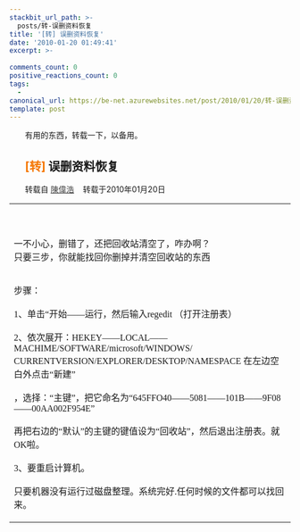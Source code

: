 ```yaml
---
stackbit_url_path: >-
  posts/转-误删资料恢复
title: '[转] 误删资料恢复'
date: '2010-01-20 01:49:41'
excerpt: >-
  
comments_count: 0
positive_reactions_count: 0
tags: 
  - 
canonical_url: https://be-net.azurewebsites.net/post/2010/01/20/转-误删资料恢复
template: post
---
```

<div style="text-indent: 2em"><p>有用的东西，转载一下，以备用。</p><div class="blog_title"><h2 id="veryTitle"><span><span class="c_tx4"><font color="#f57601">[转]</font></span> 误删资料恢复 </span></h2></div><div class="blog_auther"><div class="in_auther c_tx3"><span>转载自 <a id="contentAuthorHref" class="c_tx2 q_namecard" onclick="QZBlog.Util.Statistic.sendPV('original_author_click', 'rizhi.qzone.qq.com');" href="http://xiaoyou.qq.com/index.php?mod=profile&amp;u=4d09a0007f8cd3c03c885fc091653909b0388971a095e521" target="_blank" uin="4d09a0007f8cd3c03c885fc091653909b0388971a095e521" link="nameCard_4d09a0007f8cd3c03c885fc091653909b0388971a095e521"><font color="#424242">陳偉浩</font></a> &nbsp;&nbsp; </span>转载于2010年01月20日 <!--S 文章(这部分加style只是为了看效果,基本上表现都受编辑器设置控制)--></div></div><div style="text-indent: 0em; height: auto !important" id="veryContent" class="real_blog"><table style="position: relative; width: 100%; table-layout: fixed" id="blogContentTable" cellspacing="0" cellpadding="0">    <tbody>        <tr>            <td style="word-wrap: break-word" valign="top">            <div style="position: relative; height: 100%; overflow: hidden" id="blogContainer">&nbsp;            <div id="paperTitleArea" align="center">&nbsp;</div>            <div style="font-size: 16px" id="blogDetailDiv">            <p><span style="font-family: 宋体; font-size: 12pt; mso-bidi-font-family: 宋体; mso-font-kerning: 0pt">一不小心，删错了，还把回收站清空了，咋办啊？<span lang="EN-US"><br>            </span>只要三步，你就能找回你删掉并清空回收站的东西<span lang="EN-US"> <br>            <br>            <br>            </span>步骤：<span lang="EN-US"> <br>            <br>            1</span>、单击<span lang="EN-US">“</span>开始<span lang="EN-US">——</span>运行，然后输入<span lang="EN-US">regedit </span>（打开注册表）<span lang="EN-US"> <br>            <br>            2</span>、依次展开：<span lang="EN-US">HEKEY——LOCAL——MACHIME/SOFTWARE/microsoft/WINDOWS/ CURRENTVERSION/EXPLORER/DESKTOP/NAMESPACE </span>在左边空白外点击<span lang="EN-US">“</span>新建<span lang="EN-US">” <br>            <br>            </span>，选择：<span lang="EN-US">“</span>主键<span lang="EN-US">”</span>，把它命名为<span lang="EN-US">“645FFO40——5081——101B——9F08——00AA002F954E” <br>            <br>            </span>再把右边的<span lang="EN-US">“</span>默认<span lang="EN-US">”</span>的主键的键值设为<span lang="EN-US">“</span>回收站<span lang="EN-US">”</span>，然后退出注册表。就<span lang="EN-US">OK</span>啦。<span lang="EN-US"> <br>            <br>            3</span>、要重启计算机。<span lang="EN-US"> <br>            <br>            </span>只要机器没有运行过磁盘整理。系统完好<span lang="EN-US">.</span>任何时候的文件都可以找回来。</span></p>            </div>            </div>            </td>        </tr>    </tbody></table></div></div>